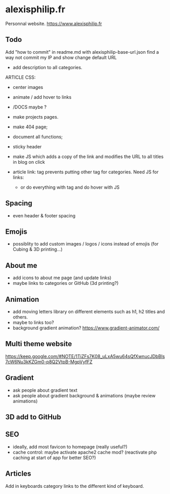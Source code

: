 # alexisphilip.fr

Personnal website. https://www.alexisphilip.fr

## Todo

Add "how to commit" in readme.md
with alexisphilip-base-url.json
find a way not commit my IP and show change default URL

- add description to all categories.

ARTICLE CSS:
- center images
- animate / add hover to links

- /DOCS maybe ?
- make projects pages.
- make 404 page;

- document all functions;
- sticky header
- make JS which adds a copy of the link and modifies the URL to all titles in blog on click
- article link: <a> tag prevents putting other <a> tag for categories. Need JS for links:
  - or do everything with <a> tag and do hover with JS
  
## Spacing
- even header & footer spacing
  
## Emojis
- possiblity to add custom images / logos / icons instead of emojis (for Cubing & 3D printing...)

## About me
- add icons to about me page (and update links)
- maybe links to categories or GitHub (3d printing?)

## Animation
- add moving letters library on different elements such as h1, h2 titles and others. 
- maybe to links too?
- background gradient animation?
  https://www.gradient-animator.com/
  
## Multi theme website
https://keep.google.com/#NOTE/1TiZFs7K08_uLxA5wu64sQfXwnucJDbBIs7cW6Nu3kKZGm0-p8Q2VtpB-MgpVyfFZ

## Gradient
- ask people about gradient text
- ask people about gradient background & animations (maybe review animations)

## 3D add to GitHub

## SEO
- ideally, add most favicon to homepage (really useful?)
- cache control: maybe activate apache2 cache mod? (reactivate php caching at start of app for better SEO?)

## Articles
Add in keyboards category links to the different kind of keyboard. 